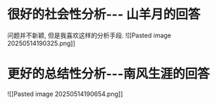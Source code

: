 
# 很好的社会性分析--- 山羊月的回答
问题并不新颖, 但是我喜欢这样的分析手段. 
![[Pasted image 20250514190325.png]] 

# 更好的总结性分析---南风生涯的回答

![[Pasted image 20250514190654.png]] 